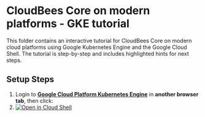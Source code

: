 # CloudBees Core on modern platforms - GKE tutorial

This folder contains an interactive tutorial for CloudBees Core on modern cloud platforms using Google Kubernetes Engine and the Google Cloud Shell.  The tutorial is step-by-step and includes highlighted hints for next steps.

## Setup Steps

1. Login to **[Google Cloud Platform Kubernetes Engine](https://console.cloud.google.com/kubernetes/)** in **another browser tab**, then click:
2. [![Open in Cloud Shell](http://gstatic.com/cloudssh/images/open-btn.svg)](https://console.cloud.google.com/cloudshell/editor?cloudshell_git_repo=https%3A%2F%2Fgithub.com%2FMarkEWaite%2Fgke-experiment.git&cloudshell_tutorial=tutorial.md)

